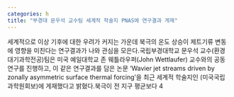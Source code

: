 ```yaml
---
categories: h
title: "부경대 문우석 교수팀 세계적 학술지 PNAS에 연구결과 게재"
---
```

세계적으로 이상 기후에 대한 우려가 커지는 가운데 북극의 온도 상승이 제트기류 변동에 영향을 미친다는 연구결과가 나와 관심을 모은다.국립부경대학교 문우석 교수(환경대기과학전공)팀은 미국 예일대학교 존 웨틀라우퍼(John Wettlaufer) 교수와의 공동연구를 진행하고, 이 같은 연구결과를 담은 논문 ‘Wavier jet streams driven by zonally asymmetric surface thermal forcing’을 최근 세계적 학술지인 (미국국립과학원회보)에 게재했다고 밝혔다.북극이 전 지구 평균보다 4